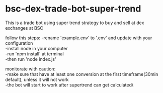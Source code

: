 # bsc-dex-trade-bot-super-trend

This is a trade bot using super trend strategy to buy and sell at dex exchanges at BSC

follow this steps:
-rename 'example.env' to '.env' and update with your configuration\
-install node in your computer\
-run 'npm install' at terminal\
-then run 'node index.js'

monitorate with caution:\
-make sure that have at least one conversion at the first timeframe(30min default), unless it will not work\
-the bot will start to work after supertrend can get calculated\
